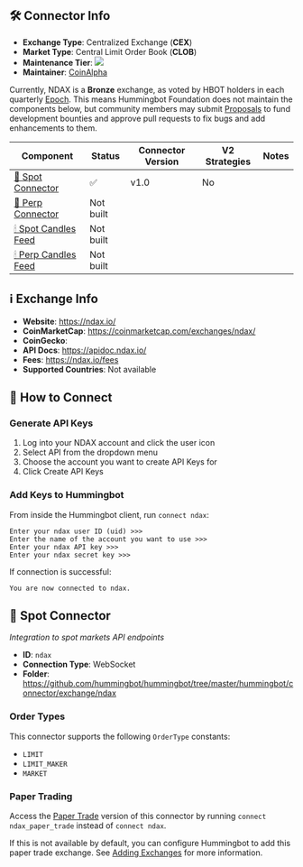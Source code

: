 ## 🛠 Connector Info

- **Exchange Type**: Centralized Exchange (**CEX**)
- **Market Type**: Central Limit Order Book (**CLOB**)
- **Maintenance Tier**: ![](https://img.shields.io/static/v1?label=Hummingbot&message=BRONZE&color=green)
- **Maintainer**: [CoinAlpha](https://coinalpha.com)

Currently, NDAX is a **Bronze** exchange, as voted by HBOT holders in each quarterly [Epoch](/governance/epochs). This means Hummingbot Foundation does not maintain the components below, but community members may submit [Proposals](/governance/proposals) to fund development bounties and approve pull requests to fix bugs and add enhancements to them.

| Component | Status | Connector Version | V2 Strategies | Notes | 
| --------- | ------ | ----------------- |  ------------ | ----- |
| [🔀 Spot Connector](#spot-connector) | ✅ | v1.0 | No | |
| [🔀 Perp Connector](#perp-connector) | Not built |
| [🕯 Spot Candles Feed](#spot-candles-feed) | Not built  | 
| [🕯 Perp Candles Feed](#perp-candles-feed) | Not built  | 

## ℹ️ Exchange Info

- **Website**: <https://ndax.io/>
- **CoinMarketCap**: <https://coinmarketcap.com/exchanges/ndax/>
- **CoinGecko**: 
- **API Docs**: <https://apidoc.ndax.io/>
- **Fees**: <https://ndax.io/fees>
- **Supported Countries**: Not available

## 🔑 How to Connect

### Generate API Keys

1. Log into your NDAX account and click the user icon
2. Select API from the dropdown menu
3. Choose the account you want to create API Keys for
4. Click Create API Keys

### Add Keys to Hummingbot

From inside the Hummingbot client, run `connect ndax`:

```
Enter your ndax user ID (uid) >>>
Enter the name of the account you want to use >>>
Enter your ndax API key >>>
Enter your ndax secret key >>>
```

If connection is successful:

```
You are now connected to ndax.
```


## 🔀 Spot Connector
*Integration to spot markets API endpoints*

- **ID**: `ndax`
- **Connection Type**: WebSocket
- **Folder**: <https://github.com/hummingbot/hummingbot/tree/master/hummingbot/connector/exchange/ndax>

### Order Types

This connector supports the following `OrderType` constants:

- `LIMIT`
- `LIMIT_MAKER`
- `MARKET`

### Paper Trading

Access the [Paper Trade](/global-configs/paper-trade/) version of this connector by running `connect ndax_paper_trade` instead of `connect ndax`.

If this is not available by default, you can configure Hummingbot to add this paper trade exchange. See [Adding Exchanges](/global-configs/paper-trade/#adding-exchanges) for more information.
```
